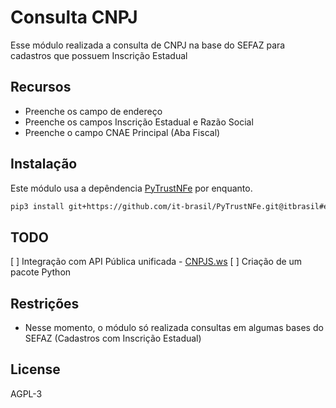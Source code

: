 # Consulta CNPJ

Esse módulo realizada a consulta de CNPJ na base do SEFAZ para cadastros que possuem Inscrição Estadual

## Recursos

- Preenche os campo de endereço
- Preenche os campos Inscrição Estadual e Razão Social
- Preenche o campo CNAE Principal (Aba Fiscal)

## Instalação

Este módulo usa a depêndencia [PyTrustNFe](https://github.com/it-brasil/PyTrustNFe/tree/itbrasil) por enquanto.

```sh
pip3 install git+https://github.com/it-brasil/PyTrustNFe.git@itbrasil#egg=pytrustnfe3
```

## TODO
[ ] Integração com API Pública unificada - [CNPJS.ws](https://www.cnpj.ws)
[ ] Criação de um pacote Python

## Restrições

- Nesse momento, o módulo só realizada consultas em algumas bases do SEFAZ (Cadastros com Inscrição Estadual)

## License

AGPL-3
